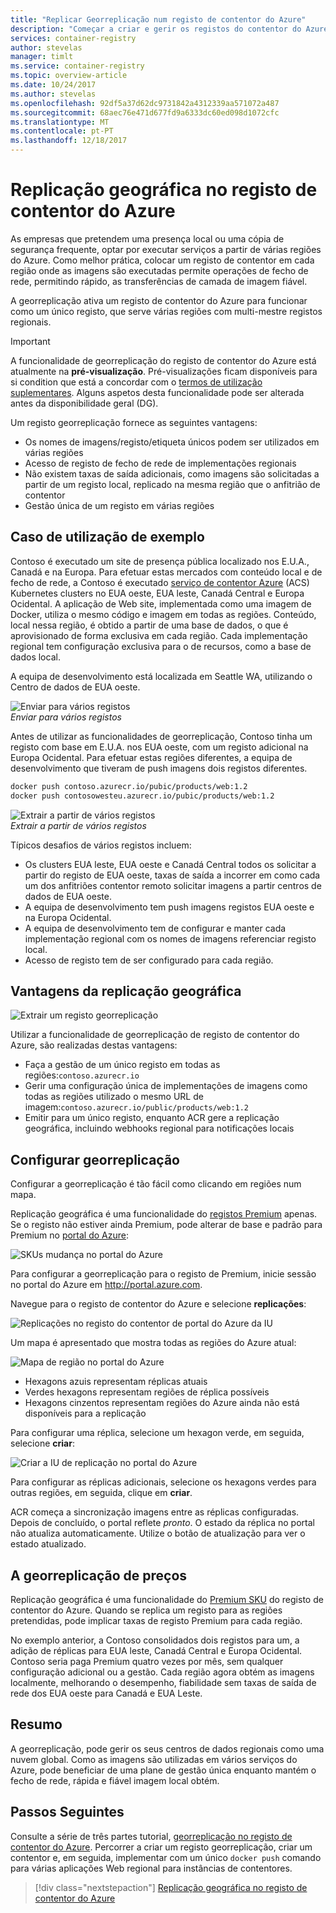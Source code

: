 ```yaml
---
title: "Replicar Georreplicação num registo de contentor do Azure"
description: "Começar a criar e gerir os registos do contentor do Azure georreplicação."
services: container-registry
author: stevelas
manager: timlt
ms.service: container-registry
ms.topic: overview-article
ms.date: 10/24/2017
ms.author: stevelas
ms.openlocfilehash: 92df5a37d62dc9731842a4312339aa571072a487
ms.sourcegitcommit: 68aec76e471d677fd9a6333dc60ed098d1072cfc
ms.translationtype: MT
ms.contentlocale: pt-PT
ms.lasthandoff: 12/18/2017
---
```

# <a name="geo-replication-in-azure-container-registry"></a>Replicação geográfica no registo de contentor do Azure

As empresas que pretendem uma presença local ou uma cópia de segurança frequente, optar por executar serviços a partir de várias regiões do Azure. Como melhor prática, colocar um registo de contentor em cada região onde as imagens são executadas permite operações de fecho de rede, permitindo rápido, as transferências de camada de imagem fiável.

A georreplicação ativa um registo de contentor do Azure para funcionar como um único registo, que serve várias regiões com multi-mestre registos regionais.

> [!IMPORTANT]
> A funcionalidade de georreplicação do registo de contentor do Azure está atualmente na **pré-visualização**. Pré-visualizações ficam disponíveis para si condition que está a concordar com o [termos de utilização suplementares](https://azure.microsoft.com/support/legal/preview-supplemental-terms/). Alguns aspetos desta funcionalidade pode ser alterada antes da disponibilidade geral (DG).
>

Um registo georreplicação fornece as seguintes vantagens:

* Os nomes de imagens/registo/etiqueta únicos podem ser utilizados em várias regiões
* Acesso de registo de fecho de rede de implementações regionais
* Não existem taxas de saída adicionais, como imagens são solicitadas a partir de um registo local, replicado na mesma região que o anfitrião de contentor
* Gestão única de um registo em várias regiões

## <a name="example-use-case"></a>Caso de utilização de exemplo
Contoso é executado um site de presença pública localizado nos E.U.A., Canadá e na Europa. Para efetuar estas mercados com conteúdo local e de fecho de rede, a Contoso é executado [serviço de contentor Azure](/azure/container-service/kubernetes/) (ACS) Kubernetes clusters no EUA oeste, EUA leste, Canadá Central e Europa Ocidental. A aplicação de Web site, implementada como uma imagem de Docker, utiliza o mesmo código e imagem em todas as regiões. Conteúdo, local nessa região, é obtido a partir de uma base de dados, o que é aprovisionado de forma exclusiva em cada região. Cada implementação regional tem configuração exclusiva para o de recursos, como a base de dados local.

A equipa de desenvolvimento está localizada em Seattle WA, utilizando o Centro de dados de EUA oeste.

![Enviar para vários registos](media/container-registry-geo-replication/before-geo-replicate.png)<br />*Enviar para vários registos*

Antes de utilizar as funcionalidades de georreplicação, Contoso tinha um registo com base em E.U.A. nos EUA oeste, com um registo adicional na Europa Ocidental. Para efetuar estas regiões diferentes, a equipa de desenvolvimento que tiveram de push imagens dois registos diferentes.

```bash
docker push contoso.azurecr.io/pubic/products/web:1.2
docker push contosowesteu.azurecr.io/pubic/products/web:1.2
```
![Extrair a partir de vários registos](media/container-registry-geo-replication/before-geo-replicate-pull.png)<br />*Extrair a partir de vários registos*

Típicos desafios de vários registos incluem:

* Os clusters EUA leste, EUA oeste e Canadá Central todos os solicitar a partir do registo de EUA oeste, taxas de saída a incorrer em como cada um dos anfitriões contentor remoto solicitar imagens a partir centros de dados de EUA oeste.
* A equipa de desenvolvimento tem push imagens registos EUA oeste e na Europa Ocidental.
* A equipa de desenvolvimento tem de configurar e manter cada implementação regional com os nomes de imagens referenciar registo local.
* Acesso de registo tem de ser configurado para cada região.

## <a name="benefits-of-geo-replication"></a>Vantagens da replicação geográfica

![Extrair um registo georreplicação](media/container-registry-geo-replication/after-geo-replicate-pull.png)

Utilizar a funcionalidade de georreplicação de registo de contentor do Azure, são realizadas destas vantagens:

* Faça a gestão de um único registo em todas as regiões:`contoso.azurecr.io`
* Gerir uma configuração única de implementações de imagens como todas as regiões utilizado o mesmo URL de imagem:`contoso.azurecr.io/public/products/web:1.2`
* Emitir para um único registo, enquanto ACR gere a replicação geográfica, incluindo webhooks regional para notificações locais

## <a name="configure-geo-replication"></a>Configurar georreplicação
Configurar a georreplicação é tão fácil como clicando em regiões num mapa.

Replicação geográfica é uma funcionalidade do [registos Premium](container-registry-skus.md) apenas. Se o registo não estiver ainda Premium, pode alterar de base e padrão para Premium no [portal do Azure](https://portal.azure.com):

![SKUs mudança no portal do Azure](media/container-registry-skus/update-registry-sku.png)

Para configurar a georreplicação para o registo de Premium, inicie sessão no portal do Azure em http://portal.azure.com.

Navegue para o registo de contentor do Azure e selecione **replicações**:

![Replicações no registo do contentor de portal do Azure da IU](media/container-registry-geo-replication/registry-services.png)

Um mapa é apresentado que mostra todas as regiões do Azure atual:

 ![Mapa de região no portal do Azure](media/container-registry-geo-replication/registry-geo-map.png)

* Hexagons azuis representam réplicas atuais
* Verdes hexagons representam regiões de réplica possíveis
* Hexagons cinzentos representam regiões do Azure ainda não está disponíveis para a replicação

Para configurar uma réplica, selecione um hexagon verde, em seguida, selecione **criar**:

 ![Criar a IU de replicação no portal do Azure](media/container-registry-geo-replication/create-replication.png)

Para configurar as réplicas adicionais, selecione os hexagons verdes para outras regiões, em seguida, clique em **criar**.

ACR começa a sincronização imagens entre as réplicas configuradas. Depois de concluído, o portal reflete *pronto*. O estado da réplica no portal não atualiza automaticamente. Utilize o botão de atualização para ver o estado atualizado.

## <a name="geo-replication-pricing"></a>A georreplicação de preços

Replicação geográfica é uma funcionalidade do [Premium SKU](container-registry-skus.md) do registo de contentor do Azure. Quando se replica um registo para as regiões pretendidas, pode implicar taxas de registo Premium para cada região.

No exemplo anterior, a Contoso consolidados dois registos para um, a adição de réplicas para EUA leste, Canadá Central e Europa Ocidental. Contoso seria paga Premium quatro vezes por mês, sem qualquer configuração adicional ou a gestão. Cada região agora obtém as imagens localmente, melhorando o desempenho, fiabilidade sem taxas de saída de rede dos EUA oeste para Canadá e EUA Leste.

## <a name="summary"></a>Resumo

A georreplicação, pode gerir os seus centros de dados regionais como uma nuvem global. Como as imagens são utilizadas em vários serviços do Azure, pode beneficiar de uma plane de gestão única enquanto mantém o fecho de rede, rápida e fiável imagem local obtém.

## <a name="next-steps"></a>Passos Seguintes

Consulte a série de três partes tutorial, [georreplicação no registo de contentor do Azure](container-registry-tutorial-prepare-registry.md). Percorrer a criar um registo georreplicação, criar um contentor e, em seguida, implementar com um único `docker push` comando para várias aplicações Web regional para instâncias de contentores.

> [!div class="nextstepaction"]
> [Replicação geográfica no registo de contentor do Azure](container-registry-tutorial-prepare-registry.md)